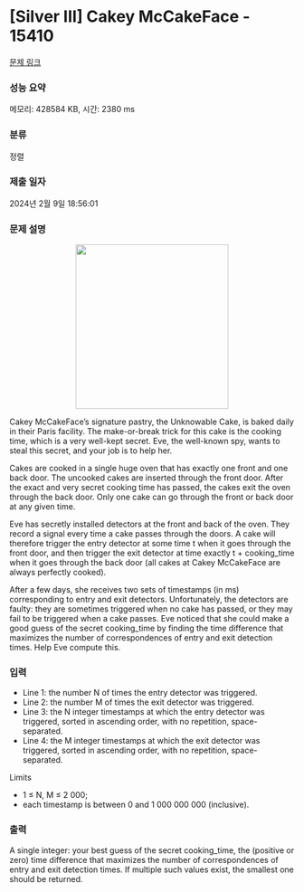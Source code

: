 # [Silver III] Cakey McCakeFace - 15410 

[문제 링크](https://www.acmicpc.net/problem/15410) 

### 성능 요약

메모리: 428584 KB, 시간: 2380 ms

### 분류

정렬

### 제출 일자

2024년 2월 9일 18:56:01

### 문제 설명

<p style="text-align:center"><img alt="" src="https://onlinejudgeimages.s3-ap-northeast-1.amazonaws.com/problem/15410/1.png" style="height:291px; width:270px"></p>

<p>Cakey McCakeFace’s signature pastry, the Unknowable Cake, is baked daily in their Paris facility. The make-or-break trick for this cake is the cooking time, which is a very well-kept secret. Eve, the well-known spy, wants to steal this secret, and your job is to help her.</p>

<p>Cakes are cooked in a single huge oven that has exactly one front and one back door. The uncooked cakes are inserted through the front door. After the exact and very secret cooking time has passed, the cakes exit the oven through the back door. Only one cake can go through the front or back door at any given time.</p>

<p>Eve has secretly installed detectors at the front and back of the oven. They record a signal every time a cake passes through the doors. A cake will therefore trigger the entry detector at some time t when it goes through the front door, and then trigger the exit detector at time exactly t + cooking_time when it goes through the back door (all cakes at Cakey McCakeFace are always perfectly cooked).</p>

<p>After a few days, she receives two sets of timestamps (in ms) corresponding to entry and exit detectors. Unfortunately, the detectors are faulty: they are sometimes triggered when no cake has passed, or they may fail to be triggered when a cake passes. Eve noticed that she could make a good guess of the secret cooking_time by finding the time difference that maximizes the number of correspondences of entry and exit detection times. Help Eve compute this.</p>

### 입력 

 <ul>
	<li>Line 1: the number N of times the entry detector was triggered.</li>
	<li>Line 2: the number M of times the exit detector was triggered.</li>
	<li>Line 3: the N integer timestamps at which the entry detector was triggered, sorted in ascending order, with no repetition, space-separated.</li>
	<li>Line 4: the M integer timestamps at which the exit detector was triggered, sorted in ascending order, with no repetition, space-separated.</li>
</ul>

<p>Limits</p>

<ul>
	<li>1 ≤ N, M ≤ 2 000;</li>
	<li>each timestamp is between 0 and 1 000 000 000 (inclusive).</li>
</ul>

### 출력 

 <p>A single integer: your best guess of the secret cooking_time, the (positive or zero) time difference that maximizes the number of correspondences of entry and exit detection times. If multiple such values exist, the smallest one should be returned.</p>

